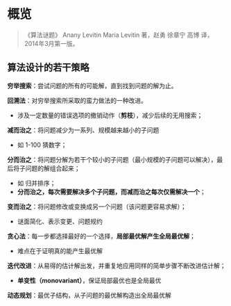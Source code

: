 # 概览

> 《算法谜题》 Anany Levitin Maria Levitin 著，赵勇 徐章宁 高博 译，2014年3月第一版。

## 算法设计的若干策略

**穷举搜索**：尝试问题的所有的可能解，直到找到问题的解为止。

**回溯法**：对穷举搜索所采取的蛮力做法的一种改进。

- 涉及一定数量的错误选项的撤销动作（**剪枝**），减少后续的无用搜索；

**减而治之**：将问题减少为一系列、规模越来越小的子问题

- 如 1-100 猜数字；

**分而治之**：将问题分解为若干个较小的子问题（最小规模的子问题可以解决），最后将子问题的解组合起来；

- 如 归并排序；
- **分而治之，每次需要解决多个子问题，而减而治之每次仅需解决一个**；

**变而治之**：将问题修改或变换成另一个问题（该问题更容易求解）；

- 谜面简化、表示变更、问题规约

**贪心法**：每一步都选择最好的一个选择，**局部最优解产生全局最优解**；

- 难点在于证明真的能产生最优解

**迭代改进**：从易得的估计解出发，并重复地应用同样的简单步骤不断改进估计解；

- **单变性（monovariant）**，保证局部最优也是全局最优

**动态规划**：最优子结构，从子问题的最优解构造出全局最优解

